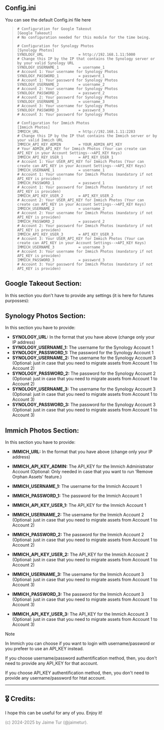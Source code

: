 ## Config.ini

You can see the default Config.ini file here

>```
># Configuration for Google Takeout
>[Google Takeout]
># No configuration needed for this module for the time being.
>
># Configuration for Synology Photos
>[Synology Photos]
>SYNOLOGY_URL                = http://192.168.1.11:5000                      # Change this IP by the IP that contains the Synology server or by your valid Synology URL
>SYNOLOGY_USERNAME_1         = username_1                                    # Account 1: Your username for Synology Photos
>SYNOLOGY_PASSWORD_1         = password_1                                    # Account 1: Your password for Synology Photos
>SYNOLOGY_USERNAME_2         = username_2                                    # Account 2: Your username for Synology Photos
>SYNOLOGY_PASSWORD_2         = password_2                                    # Account 2: Your password for Synology Photos
>SYNOLOGY_USERNAME_3         = username_3                                    # Account 3: Your username for Synology Photos
>SYNOLOGY_PASSWORD_3         = password_3                                    # Account 3: Your password for Synology Photos
>
># Configuration for Immich Photos
>[Immich Photos]
>IMMICH_URL                  = http://192.168.1.11:2283                      # Change this IP by the IP that contains the Immich server or by your valid Immich URL
>IMMICH_API_KEY_ADMIN        = YOUR_ADMIN_API_KEY                            # Your ADMIN_API_KEY for Immich Photos (Your can create can API_KEY in your Account Settings-->API_KEY Keys)
>IMMICH_API_KEY_USER_1       = API_KEY_USER_1                                # Account 1: Your USER_API_KEY for Immich Photos (Your can create can API_KEY in your Account Settings-->API_KEY Keys)
>IMMICH_USERNAME_1           = username_1                                    # Account 1: Your username for Immich Photos (mandatory if not API_KEY is providen)
>IMMICH_PASSWORD_1           = password_1                                    # Account 1: Your password for Immich Photos (mandatory if not API_KEY is providen)
>IMMICH_API_KEY_USER_2       = API_KEY_USER_2                                # Account 2: Your USER_API_KEY for Immich Photos (Your can create can API_KEY in your Account Settings-->API_KEY Keys)
>IMMICH_USERNAME_2           = username_2                                    # Account 2: Your username for Immich Photos (mandatory if not API_KEY is providen)
>IMMICH_PASSWORD_2           = password_2                                    # Account 2: Your password for Immich Photos (mandatory if not API_KEY is providen)
>IMMICH_API_KEY_USER_3       = API_KEY_USER_3                                # Account 3: Your USER_API_KEY for Immich Photos (Your can create can API_KEY in your Account Settings-->API_KEY Keys)
>IMMICH_USERNAME_3           = username_3                                    # Account 3: Your username for Immich Photos (mandatory if not API_KEY is providen)
>IMMICH_PASSWORD_3           = password_3                                    # Account 3: Your password for Immich Photos (mandatory if not API_KEY is providen)
>```

## Google Takeout Section:
In this section you don't have to provide any settings (it is here for futures purposses):

## Synology Photos Section:
In this section you have to provide:
- **SYNOLOGY_URL:** In the format that you have above (change only your IP address)
- **SYNOLOGY_USERNAME_1:** The username for the Synology Account 1
- **SYNOLOGY_PASSWORD_1:** The password for the Synology Account 1
- **SYNOLOGY_USERNAME_2:** The username for the Synology Account 3 (Optional: just in case that you need to migrate assets from Account 1 to Account 2)
- **SYNOLOGY_PASSWORD_2:** The password for the Synology Account 2 (Optional: just in case that you need to migrate assets from Account 1 to Account 2)
- **SYNOLOGY_USERNAME_3:** The username for the Synology Account 3 (Optional: just in case that you need to migrate assets from Account 1 to Account 3)
- **SYNOLOGY_PASSWORD_3:** The password for the Synology Account 3 (Optional: just in case that you need to migrate assets from Account 1 to Account 3)

## Immich Photos Section:
In this section you have to provide:
- **IMMICH_URL:** In the format that you have above (change only your IP address)
- **IMMICH_API_KEY_ADMIN:** The API_KEY for the Immich Administrator Account (Optional: Only needed in case that you want to run 'Remove Orphan Assets' feature.)


- **IMMICH_USERNAME_1:** The username for the Immich Account 1
- **IMMICH_PASSWORD_1:** The password for the Immich Account 1
- **IMMICH_API_KEY_USER_1:** The API_KEY for the Immich Account 1  


- **IMMICH_USERNAME_2:** The username for the Immich Account 2 (Optional: just in case that you need to migrate assets from Account 1 to Account 2)
- **IMMICH_PASSWORD_2:** The password for the Immich Account 2 (Optional: just in case that you need to migrate assets from Account 1 to Account 2)
- **IMMICH_API_KEY_USER_2:** The API_KEY for the Immich Account 2 (Optional: just in case that you need to migrate assets from Account 1 to Account 2)


- **IMMICH_USERNAME_3:** The username for the Immich Account 3 (Optional: just in case that you need to migrate assets from Account 1 to Account 3)
- **IMMICH_PASSWORD_3:** The password for the Immich Account 3 (Optional: just in case that you need to migrate assets from Account 1 to Account 3)
- **IMMICH_API_KEY_USER_3:** The API_KEY for the Immich Account 3 (Optional: just in case that you need to migrate assets from Account 1 to Account 3)

> [!NOTE]  
> In Immich you can choose if you want to login with username/password or you prefeer to use an API_KEY instead.  
>
> If you choose username/password authentification method, then, you don't need to provide any API_KEY for that account.  
>
> If you choose API_KEY authentification method, then, you don't need to provide any username/password for htat account.  


---
## 🎖️ Credits:
I hope this can be useful for any of you. Enjoy it!

<span style="color:grey">(c) 2024-2025 by Jaime Tur (@jaimetur).</span>  
